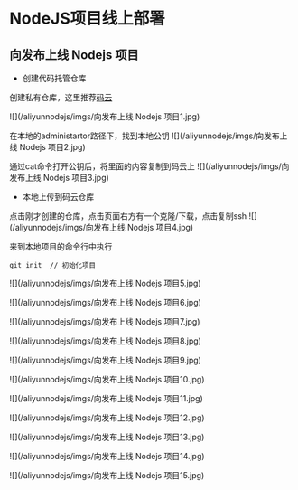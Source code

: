 # NodeJS项目线上部署

## 向发布上线 Nodejs 项目

* 创建代码托管仓库

创建私有仓库，这里推荐[码云](http://git.oschina.net/)

![](/aliyunnodejs/imgs/向发布上线 Nodejs 项目1.jpg)

在本地的administartor路径下，找到本地公钥
![](/aliyunnodejs/imgs/向发布上线 Nodejs 项目2.jpg)

通过cat命令打开公钥后，将里面的内容复制到码云上
![](/aliyunnodejs/imgs/向发布上线 Nodejs 项目3.jpg)

* 本地上传到码云仓库

点击刚才创建的仓库，点击页面右方有一个克隆/下载，点击复制ssh
![](/aliyunnodejs/imgs/向发布上线 Nodejs 项目4.jpg)

来到本地项目的命令行中执行

```
git init  // 初始化项目

```

![](/aliyunnodejs/imgs/向发布上线 Nodejs 项目5.jpg)

![](/aliyunnodejs/imgs/向发布上线 Nodejs 项目6.jpg)

![](/aliyunnodejs/imgs/向发布上线 Nodejs 项目7.jpg)

![](/aliyunnodejs/imgs/向发布上线 Nodejs 项目8.jpg)

![](/aliyunnodejs/imgs/向发布上线 Nodejs 项目9.jpg)

![](/aliyunnodejs/imgs/向发布上线 Nodejs 项目10.jpg)

![](/aliyunnodejs/imgs/向发布上线 Nodejs 项目11.jpg)

![](/aliyunnodejs/imgs/向发布上线 Nodejs 项目12.jpg)

![](/aliyunnodejs/imgs/向发布上线 Nodejs 项目13.jpg)

![](/aliyunnodejs/imgs/向发布上线 Nodejs 项目14.jpg)

![](/aliyunnodejs/imgs/向发布上线 Nodejs 项目15.jpg)
